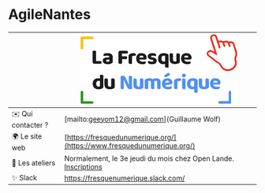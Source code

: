# AgileNantes

|                                | ![logo](logo-FDN.png)    |
| ------------------------------ | --- |
| ✉️ Qui contacter ?             | [mailto:geeyom12@gmail.com](Guillaume Wolf) |
| 🌍 Le site web                 | [https://fresquedunumerique.org/](https://www.fresquedunumerique.org/)|
| 📆 Les ateliers                | Normalement, le 3e jeudi du mois chez Open Lande. [Inscriptions](https://www.billetweb.fr/loire-atlantique-44-atelier-fresque-du-numerique) |
| ✨ Slack                       | https://fresquenumerique.slack.com/|

